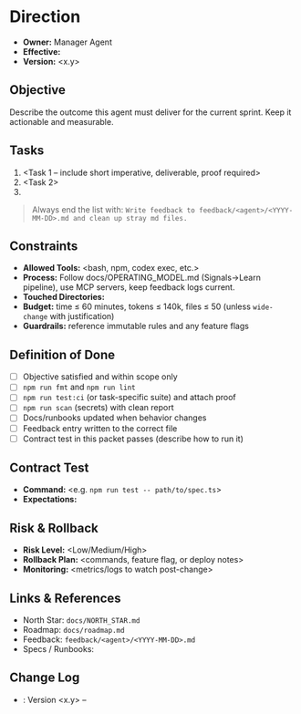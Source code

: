 # <Agent Name> Direction

- **Owner:** Manager Agent
- **Effective:** <YYYY-MM-DD>
- **Version:** <x.y>

## Objective

Describe the outcome this agent must deliver for the current sprint. Keep it actionable and measurable.

## Tasks

1. <Task 1 – include short imperative, deliverable, proof required>
2. <Task 2>
3. <Task n>

> Always end the list with: `Write feedback to feedback/<agent>/<YYYY-MM-DD>.md and clean up stray md files.`

## Constraints

- **Allowed Tools:** <bash, npm, codex exec, etc.>
- **Process:** Follow docs/OPERATING_MODEL.md (Signals→Learn pipeline), use MCP servers, keep feedback logs current.
- **Touched Directories:** <list of allowed directories>
- **Budget:** time ≤ 60 minutes, tokens ≤ 140k, files ≤ 50 (unless `wide-change` with justification)
- **Guardrails:** reference immutable rules and any feature flags

## Definition of Done

- [ ] Objective satisfied and within scope only
- [ ] `npm run fmt` and `npm run lint`
- [ ] `npm run test:ci` (or task-specific suite) and attach proof
- [ ] `npm run scan` (secrets) with clean report
- [ ] Docs/runbooks updated when behavior changes
- [ ] Feedback entry written to the correct file
- [ ] Contract test in this packet passes (describe how to run it)

## Contract Test

- **Command:** <e.g. `npm run test -- path/to/spec.ts`>
- **Expectations:** <establish the observable behavior required>

## Risk & Rollback

- **Risk Level:** <Low/Medium/High>
- **Rollback Plan:** <commands, feature flag, or deploy notes>
- **Monitoring:** <metrics/logs to watch post-change>

## Links & References

- North Star: `docs/NORTH_STAR.md`
- Roadmap: `docs/roadmap.md`
- Feedback: `feedback/<agent>/<YYYY-MM-DD>.md`
- Specs / Runbooks: <add relevant specs>

## Change Log

- <YYYY-MM-DD>: Version <x.y> – <summary of updates>
